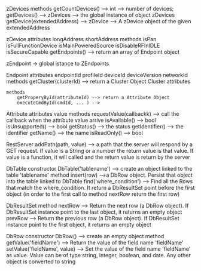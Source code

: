 zDevices
    methods
        getCountDevices() --> int --> number of devices;
        getDevices() --> zDevices --> the global instance of object zDevices
        getDevice(extendedAddress) --> zDevice --> A zDevice object of the given extendedAddress

zDevice
    attributes
        longAddress
        shortAddress
    methods
        isPan
        isFullFunctionDevice
        isMainPoweredSource
        isDisableRFInIDLE
        isSecureCapable
        getEndpoints() --> return an array of Endpoint object

zEndpoint -> global istance to ZEndpoints

Endpoint
    attributes
        endpointId
        profileId
        deviceId
        deviceVersion
        networkId
    methods
        getCluster(clusterId) --> return a Cluster Object
Cluster
    attributes

    methods
        getProperyById(attributeId) --> return a Attribute Object
        executeCmdById(cmdId, ... ) -->

Attribute
    attributes
        value
    methods
        requestValue(callbackk) --> call the callback when the attribute value arrive
        isAvailable() --> bool
        isUnsupported() --> bool
        getStatus() --> the status
        getIdentifier() --> the identifier
        getName() --> the name
        isReadOnly() --> bool

RestServer
    addPath(path, value) --> a path that the server will respond by a GET request. If value is a String or a number the return value is that value.
                             If value is a function, it will called and the return value is return by the server

DbTable
    constructor
         DbTable('tablename') --> create an object linked to the table 'tablename'
    method
        insert(row) -->a DbRow object. Persist that object into the table linked to DbTable
        find('where_condition') --> Find all the Rows that match the where_condition. It return a DbResultSet point before the first object (in order to the first call to method nextRow return the first row)

DbResultSet
    method
        nextRow --> Return the next row (a DbRow object). If  DbResultSet instance point to the  last object, it returns an empty object
        prevRow --> Return the previous row (a DbRow object). If DbResultSet instance point to the first object, it returns an empty object

DbRow
    constructor
        DbRow() --> create an empty object
    method
        getValue('fieldName') --> Return the value of the field name 'fieldName'
        setValue('fieldName', value) --> Set the value of the field name 'fieldName' as value. Value can be of type string, integer, boolean, and date. Any other object is converted to string
